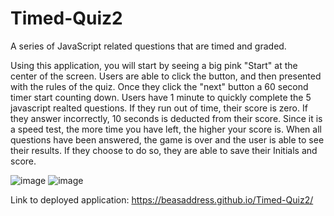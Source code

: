 # Timed-Quiz2
A series of JavaScript related questions that are timed and graded.

Using this application, you will start by seeing a big pink "Start" at the center of the screen. Users are able to click the button, and then presented with the rules of the quiz. Once they click the "next" button a 60 second timer start counting down. Users have 1 minute to quickly complete the 5 javascript realted questions. If they run out of time, their score is zero. If they answer incorrectly, 10 seconds is deducted from their score. Since it is a speed test, the more time you have left, the higher your score is. When all questions have been answered, the game is over and the user is able to see their results. If they choose to do so, they are able to save their Initials and score.

![image](https://user-images.githubusercontent.com/126925408/234969256-1f2f4844-e683-40e5-a4c3-496f2444b581.png)
![image](https://user-images.githubusercontent.com/126925408/234969472-6e756e15-97ec-4c0d-86d4-a40f5ecff052.png)

Link to deployed application:
https://beasaddress.github.io/Timed-Quiz2/
